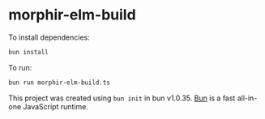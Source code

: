 # morphir-elm-build

To install dependencies:

```bash
bun install
```

To run:

```bash
bun run morphir-elm-build.ts
```

This project was created using `bun init` in bun v1.0.35. [Bun](https://bun.sh) is a fast all-in-one JavaScript runtime.
